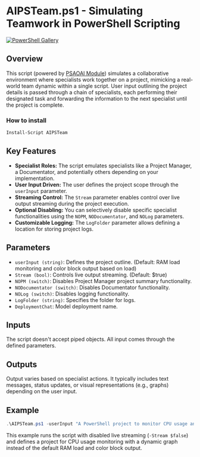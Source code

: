 # AIPSTeam.ps1 - Simulating Teamwork in PowerShell Scripting

[![PowerShell Gallery](https://img.shields.io/powershellgallery/dt/AIPSTeam)](https://www.powershellgallery.com/packages/AIPSTeam)

## Overview

This script (powered by [PSAOAI Module](https://github.com/voytas75/AzureOpenAI-PowerShell/tree/master/PSAOAI)) simulates a collaborative environment where specialists work together on a project, mimicking a real-world team dynamic within a single script. User input outlining the project details is passed through a chain of specialists, each performing their designated task and forwarding the information to the next specialist until the project is complete.

### How to install

```powershell
Install-Script AIPSTeam
```

## Key Features

* **Specialist Roles:** The script emulates specialists like a Project Manager, a Documentator, and potentially others depending on your implementation.
* **User Input Driven:** The user defines the project scope through the `userInput` parameter.
* **Streaming Control:** The `Stream` parameter enables control over live output streaming during the project execution.
* **Optional Disabling:** You can selectively disable specific specialist functionalities using the `NOPM`, `NODocumentator`, and `NOLog` parameters.
* **Customizable Logging:** The `LogFolder` parameter allows defining a location for storing project logs.

## Parameters

* `userInput (string)`: Defines the project outline. (Default: RAM load monitoring and color block output based on load)
* `Stream (bool)`: Controls live output streaming. (Default: $true)
* `NOPM (switch)`: Disables Project Manager project summary functionality.
* `NODocumentator (switch)`: Disables Documentator functionality.
* `NOLog (switch)`: Disables logging functionality.
* `LogFolder (string)`: Specifies the folder for logs.
* `DeploymentChat`: Model deployment name.

## Inputs

The script doesn't accept piped objects. All input comes through the defined parameters.

## Outputs

Output varies based on specialist actions. It typically includes text messages, status updates, or visual representations (e.g., graphs) depending on the user input.

## Example

```powershell
.\AIPSTeam.ps1 -userInput "A PowerShell project to monitor CPU usage and display dynamic graph." -Stream $false -DeploymentChat "GPT-4"
```

This example runs the script with disabled live streaming (`-Stream $false`) and defines a project for CPU usage monitoring with a dynamic graph instead of the default RAM load and color block output.

